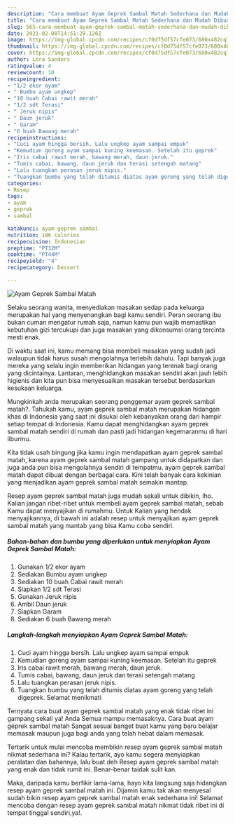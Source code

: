 ```yaml
---
description: "Cara membuat Ayam Geprek Sambal Matah Sederhana dan Mudah Dibuat"
title: "Cara membuat Ayam Geprek Sambal Matah Sederhana dan Mudah Dibuat"
slug: 565-cara-membuat-ayam-geprek-sambal-matah-sederhana-dan-mudah-dibuat
date: 2021-02-08T14:51:29.126Z
image: https://img-global.cpcdn.com/recipes/cf0d75df57cfe073/680x482cq70/ayam-geprek-sambal-matah-foto-resep-utama.jpg
thumbnail: https://img-global.cpcdn.com/recipes/cf0d75df57cfe073/680x482cq70/ayam-geprek-sambal-matah-foto-resep-utama.jpg
cover: https://img-global.cpcdn.com/recipes/cf0d75df57cfe073/680x482cq70/ayam-geprek-sambal-matah-foto-resep-utama.jpg
author: Lora Sanders
ratingvalue: 4
reviewcount: 10
recipeingredient:
- "1/2 ekor ayam"
- " Bumbu ayam ungkep"
- "10 buah Cabai rawit merah"
- "1/2 sdt Terasi"
- " Jeruk nipis"
- " Daun jeruk"
- " Garam"
- "6 buah Bawang merah"
recipeinstructions:
- "Cuci ayam hingga bersih. Lalu ungkep ayam sampai empuk"
- "Kemudian goreng ayam sampai kuning keemasan. Setelah itu geprek"
- "Iris cabai rawit merah, bawang merah, daun jeruk."
- "Tumis cabai, bawang, daun jeruk dan terasi setengah matang"
- "Lalu tuangkan perasan jeruk nipis."
- "Tuangkan bumbu yang telah ditumis diatas ayam goreng yang telah digeprek. Selamat menikmati"
categories:
- Resep
tags:
- ayam
- geprek
- sambal

katakunci: ayam geprek sambal 
nutrition: 186 calories
recipecuisine: Indonesian
preptime: "PT32M"
cooktime: "PT44M"
recipeyield: "4"
recipecategory: Dessert

---
```



![Ayam Geprek Sambal Matah](https://img-global.cpcdn.com/recipes/cf0d75df57cfe073/680x482cq70/ayam-geprek-sambal-matah-foto-resep-utama.jpg)

Selaku seorang wanita, menyediakan masakan sedap pada keluarga merupakan hal yang menyenangkan bagi kamu sendiri. Peran seorang ibu bukan cuman mengatur rumah saja, namun kamu pun wajib memastikan kebutuhan gizi tercukupi dan juga masakan yang dikonsumsi orang tercinta mesti enak.

Di waktu  saat ini, kamu memang bisa membeli masakan yang sudah jadi walaupun tidak harus susah mengolahnya terlebih dahulu. Tapi banyak juga mereka yang selalu ingin memberikan hidangan yang terenak bagi orang yang dicintainya. Lantaran, menghidangkan masakan sendiri akan jauh lebih higienis dan kita pun bisa menyesuaikan masakan tersebut berdasarkan kesukaan keluarga. 



Mungkinkah anda merupakan seorang penggemar ayam geprek sambal matah?. Tahukah kamu, ayam geprek sambal matah merupakan hidangan khas di Indonesia yang saat ini disukai oleh kebanyakan orang dari hampir setiap tempat di Indonesia. Kamu dapat menghidangkan ayam geprek sambal matah sendiri di rumah dan pasti jadi hidangan kegemaranmu di hari liburmu.

Kita tidak usah bingung jika kamu ingin mendapatkan ayam geprek sambal matah, karena ayam geprek sambal matah gampang untuk didapatkan dan juga anda pun bisa mengolahnya sendiri di tempatmu. ayam geprek sambal matah dapat dibuat dengan berbagai cara. Kini telah banyak cara kekinian yang menjadikan ayam geprek sambal matah semakin mantap.

Resep ayam geprek sambal matah juga mudah sekali untuk dibikin, lho. Kalian jangan ribet-ribet untuk membeli ayam geprek sambal matah, sebab Kamu dapat menyajikan di rumahmu. Untuk Kalian yang hendak menyajikannya, di bawah ini adalah resep untuk menyajikan ayam geprek sambal matah yang mantab yang bisa Kamu coba sendiri.

<!--inarticleads1-->

##### Bahan-bahan dan bumbu yang diperlukan untuk menyiapkan Ayam Geprek Sambal Matah:

1. Gunakan 1/2 ekor ayam
1. Sediakan  Bumbu ayam ungkep
1. Sediakan 10 buah Cabai rawit merah
1. Siapkan 1/2 sdt Terasi
1. Gunakan  Jeruk nipis
1. Ambil  Daun jeruk
1. Siapkan  Garam
1. Sediakan 6 buah Bawang merah




<!--inarticleads2-->

##### Langkah-langkah menyiapkan Ayam Geprek Sambal Matah:

1. Cuci ayam hingga bersih. Lalu ungkep ayam sampai empuk
1. Kemudian goreng ayam sampai kuning keemasan. Setelah itu geprek
1. Iris cabai rawit merah, bawang merah, daun jeruk.
1. Tumis cabai, bawang, daun jeruk dan terasi setengah matang
1. Lalu tuangkan perasan jeruk nipis.
1. Tuangkan bumbu yang telah ditumis diatas ayam goreng yang telah digeprek. Selamat menikmati




Ternyata cara buat ayam geprek sambal matah yang enak tidak ribet ini gampang sekali ya! Anda Semua mampu memasaknya. Cara buat ayam geprek sambal matah Sangat sesuai banget buat kamu yang baru belajar memasak maupun juga bagi anda yang telah hebat dalam memasak.

Tertarik untuk mulai mencoba membikin resep ayam geprek sambal matah nikmat sederhana ini? Kalau tertarik, ayo kamu segera menyiapkan peralatan dan bahannya, lalu buat deh Resep ayam geprek sambal matah yang enak dan tidak rumit ini. Benar-benar taidak sulit kan. 

Maka, daripada kamu berfikir lama-lama, hayo kita langsung saja hidangkan resep ayam geprek sambal matah ini. Dijamin kamu tak akan menyesal sudah bikin resep ayam geprek sambal matah enak sederhana ini! Selamat mencoba dengan resep ayam geprek sambal matah nikmat tidak ribet ini di tempat tinggal sendiri,ya!.

